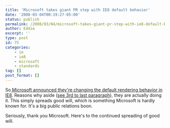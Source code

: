 ```yaml
---
title: 'Microsoft takes giant PR step with IE8 default behavior'
date: '2008-03-04T00:19:27-05:00'
status: publish
permalink: /2008/03/04/microsoft-takes-giant-pr-step-with-ie8-default-behavior
author: Eddie
excerpt: ''
type: post
id: 75
categories:
    - ie
    - ie8
    - microsoft
    - standards
tag: []
post_format: []
---
```

So[ Microsoft announced they're changing the default rendering behavior in IE8](http://blogs.msdn.com/ie/archive/2008/03/03/microsoft-s-interoperability-principles-and-ie8.aspx). Reasons why aside ([see 3rd to last paragraph](http://www.microsoft.com/presspass/press/2008/mar08/03-03WebStandards.mspx)), they are actually doing it. This simply spreads good will, which is something Microsoft is hardly known for. It's a big public relations boon.

Seriously, thank you Microsoft. Here's to the continued spreading of good will.